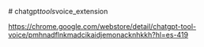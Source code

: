 #   c h a t g p t _ t o o l s _ v o i c e _ e x t e n s i o n 

https://chrome.google.com/webstore/detail/chatgpt-tool-voice/pmhnadflnkmadcikaidjemonacknhkkh?hl=es-419
 
 
